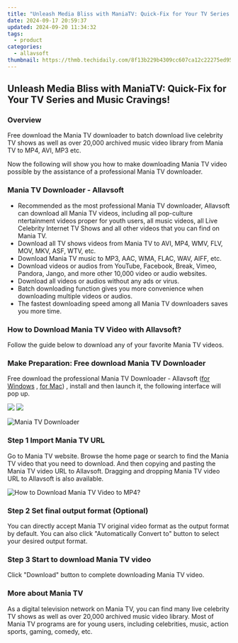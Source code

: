 ```yaml
---
title: "Unleash Media Bliss with ManiaTV: Quick-Fix for Your TV Series and Music Cravings!"
date: 2024-09-17 20:59:37
updated: 2024-09-20 11:34:32
tags:
  - product
categories:
  - allavsoft
thumbnail: https://thmb.techidaily.com/8f13b229b4309cc607ca12c22275ed95f06f33bc5a9a2ad4f10fdb3f8f16d4fd.jpeg
---
```


## Unleash Media Bliss with ManiaTV: Quick-Fix for Your TV Series and Music Cravings!

### Overview

Free download the Mania TV downloader to batch download live celebrity TV shows as well as over 20,000 archived music video library from Mania TV to MP4, AVI, MP3 etc.

Now the following will show you how to make downloading Mania TV video possible by the assistance of a professional Mania TV downloader.

### Mania TV Downloader - Allavsoft

* Recommended as the most professional Mania TV downloader, Allavsoft can download all Mania TV videos, including all pop-culture ntertainment videos proper for youth users, all music videos, all Live Celebrity Internet TV Shows and all other videos that you can find on Mania TV.
* Download all TV shows videos from Mania TV to AVI, MP4, WMV, FLV, MOV, MKV, ASF, WTV, etc.
* Download Mania TV music to MP3, AAC, WMA, FLAC, WAV, AIFF, etc.
* Download videos or audios from YouTube, Facebook, Break, Vimeo, Pandora, Jango, and more other 10,000 video or audio websites.
* Download all videos or audios without any ads or virus.
* Batch downloading function gives you more convenience when downloading multiple videos or audios.
* The fastest downloading speed among all Mania TV downloaders saves you more time.

### How to Download Mania TV Video with Allavsoft?

Follow the guide below to download any of your favorite Mania TV videos.

### Make Preparation: Free download Mania TV Downloader

Free download the professional Mania TV Downloader - Allavsoft ([for Windows](https://tools.techidaily.com/allavsoft/products/) , [for Mac](https://tools.techidaily.com/allavsoft/products/)) , install and then launch it, the following interface will pop up.

[![](https://www.allavsoft.com/how-to/../images/how-to/free-download-win.jpg)](https://tools.techidaily.com/allavsoft/products/) [![](https://www.allavsoft.com/how-to/../images/how-to/free-download-mac.jpg)](https://tools.techidaily.com/allavsoft/products/)

![Mania TV Downloader](https://www.allavsoft.com/how-to/../images/allavsoft/screen-shot-600.jpg)

### Step 1 Import Mania TV URL

Go to Mania TV website. Browse the home page or search to find the Mania TV video that you need to download. And then copying and pasting the Mania TV video URL to Allavsoft. Dragging and dropping Mania TV video URL to Allavsoft is also available.

![How to Download Mania TV Video to MP4?](https://www.allavsoft.com/how-to/../images/how-to/download-rtmp-video/download-rtmp-video.jpg)

### Step 2 Set final output format (Optional)

You can directly accept Mania TV original video format as the output format by default. You can also click "Automatically Convert to" button to select your desired output format.

### Step 3 Start to download Mania TV video

Click "Download" button to complete downloading Mania TV video.

### More about Mania TV

As a digital television network on Mania TV, you can find many live celebrity TV shows as well as over 20,000 archived music video library. Most of Mania TV programs are for young users, including celebrities, music, action sports, gaming, comedy, etc.

<ins class="adsbygoogle"
     style="display:block"
     data-ad-format="autorelaxed"
     data-ad-client="ca-pub-7571918770474297"
     data-ad-slot="1223367746"></ins>



<ins class="adsbygoogle"
     style="display:block"
     data-ad-client="ca-pub-7571918770474297"
     data-ad-slot="8358498916"
     data-ad-format="auto"
     data-full-width-responsive="true"></ins>
